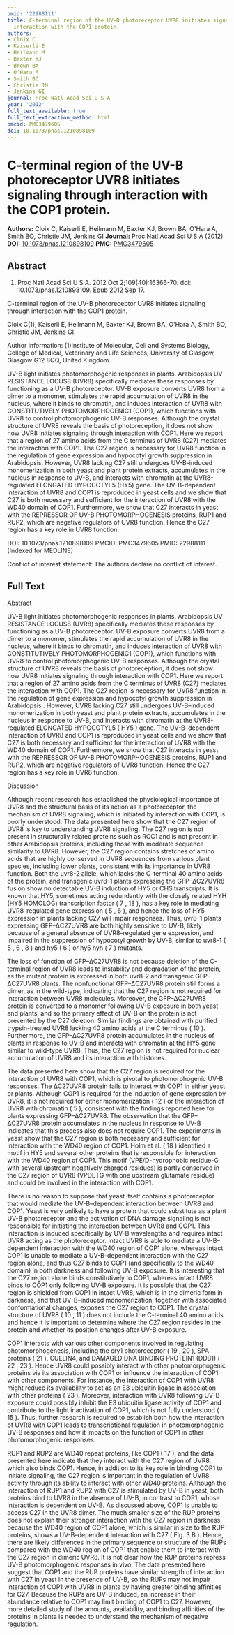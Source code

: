 ```yaml
---
pmid: '22988111'
title: C-terminal region of the UV-B photoreceptor UVR8 initiates signaling through
  interaction with the COP1 protein.
authors:
- Cloix C
- Kaiserli E
- Heilmann M
- Baxter KJ
- Brown BA
- O'Hara A
- Smith BO
- Christie JM
- Jenkins GI
journal: Proc Natl Acad Sci U S A
year: '2012'
full_text_available: true
full_text_extraction_method: html
pmcid: PMC3479605
doi: 10.1073/pnas.1210898109
---
```


# C-terminal region of the UV-B photoreceptor UVR8 initiates signaling through interaction with the COP1 protein.
**Authors:** Cloix C, Kaiserli E, Heilmann M, Baxter KJ, Brown BA, O'Hara A, Smith BO, Christie JM, Jenkins GI
**Journal:** Proc Natl Acad Sci U S A (2012)
**DOI:** [10.1073/pnas.1210898109](https://doi.org/10.1073/pnas.1210898109)
**PMC:** [PMC3479605](https://www.ncbi.nlm.nih.gov/pmc/articles/PMC3479605/)

## Abstract

1. Proc Natl Acad Sci U S A. 2012 Oct 2;109(40):16366-70. doi: 
10.1073/pnas.1210898109. Epub 2012 Sep 17.

C-terminal region of the UV-B photoreceptor UVR8 initiates signaling through 
interaction with the COP1 protein.

Cloix C(1), Kaiserli E, Heilmann M, Baxter KJ, Brown BA, O'Hara A, Smith BO, 
Christie JM, Jenkins GI.

Author information:
(1)Institute of Molecular, Cell and Systems Biology, College of Medical, 
Veterinary and Life Sciences, University of Glasgow, Glasgow G12 8QQ, United 
Kingdom.

UV-B light initiates photomorphogenic responses in plants. Arabidopsis UV 
RESISTANCE LOCUS8 (UVR8) specifically mediates these responses by functioning as 
a UV-B photoreceptor. UV-B exposure converts UVR8 from a dimer to a monomer, 
stimulates the rapid accumulation of UVR8 in the nucleus, where it binds to 
chromatin, and induces interaction of UVR8 with CONSTITUTIVELY PHOTOMORPHOGENIC1 
(COP1), which functions with UVR8 to control photomorphogenic UV-B responses. 
Although the crystal structure of UVR8 reveals the basis of photoreception, it 
does not show how UVR8 initiates signaling through interaction with COP1. Here 
we report that a region of 27 amino acids from the C terminus of UVR8 (C27) 
mediates the interaction with COP1. The C27 region is necessary for UVR8 
function in the regulation of gene expression and hypocotyl growth suppression 
in Arabidopsis. However, UVR8 lacking C27 still undergoes UV-B-induced 
monomerization in both yeast and plant protein extracts, accumulates in the 
nucleus in response to UV-B, and interacts with chromatin at the UVR8-regulated 
ELONGATED HYPOCOTYL5 (HY5) gene. The UV-B-dependent interaction of UVR8 and COP1 
is reproduced in yeast cells and we show that C27 is both necessary and 
sufficient for the interaction of UVR8 with the WD40 domain of COP1. 
Furthermore, we show that C27 interacts in yeast with the REPRESSOR OF UV-B 
PHOTOMORPHOGENESIS proteins, RUP1 and RUP2, which are negative regulators of 
UVR8 function. Hence the C27 region has a key role in UVR8 function.

DOI: 10.1073/pnas.1210898109
PMCID: PMC3479605
PMID: 22988111 [Indexed for MEDLINE]

Conflict of interest statement: The authors declare no conflict of interest.

## Full Text

Abstract

UV-B light initiates photomorphogenic responses in plants. Arabidopsis UV RESISTANCE LOCUS8 (UVR8) specifically mediates these responses by functioning as a UV-B photoreceptor. UV-B exposure converts UVR8 from a dimer to a monomer, stimulates the rapid accumulation of UVR8 in the nucleus, where it binds to chromatin, and induces interaction of UVR8 with CONSTITUTIVELY PHOTOMORPHOGENIC1 (COP1), which functions with UVR8 to control photomorphogenic UV-B responses. Although the crystal structure of UVR8 reveals the basis of photoreception, it does not show how UVR8 initiates signaling through interaction with COP1. Here we report that a region of 27 amino acids from the C terminus of UVR8 (C27) mediates the interaction with COP1. The C27 region is necessary for UVR8 function in the regulation of gene expression and hypocotyl growth suppression in Arabidopsis . However, UVR8 lacking C27 still undergoes UV-B–induced monomerization in both yeast and plant protein extracts, accumulates in the nucleus in response to UV-B, and interacts with chromatin at the UVR8-regulated ELONGATED HYPOCOTYL5 ( HY5 ) gene. The UV-B–dependent interaction of UVR8 and COP1 is reproduced in yeast cells and we show that C27 is both necessary and sufficient for the interaction of UVR8 with the WD40 domain of COP1. Furthermore, we show that C27 interacts in yeast with the REPRESSOR OF UV-B PHOTOMORPHOGENESIS proteins, RUP1 and RUP2, which are negative regulators of UVR8 function. Hence the C27 region has a key role in UVR8 function.

Discussion

Although recent research has established the physiological importance of UVR8 and the structural basis of its action as a photoreceptor, the mechanism of UVR8 signaling, which is initiated by interaction with COP1, is poorly understood. The data presented here show that the C27 region of UVR8 is key to understanding UVR8 signaling. The C27 region is not present in structurally related proteins such as RCC1 and is not present in other Arabidopsis proteins, including those with moderate sequence similarity to UVR8. However, the C27 region contains stretches of amino acids that are highly conserved in UVR8 sequences from various plant species, including lower plants, consistent with its importance in UVR8 function. Both the uvr8-2 allele, which lacks the C-terminal 40 amino acids of the protein, and transgenic uvr8-1 plants expressing the GFP–ΔC27UVR8 fusion show no detectable UV-B induction of HY5 or CHS transcripts. It is known that HY5, sometimes acting redundantly with the closely related HYH (HY5 HOMOLOG) transcription factor ( 7 , 18 ), has a key role in mediating UVR8-regulated gene expression ( 5 , 6 ), and hence the loss of HY5 expression in plants lacking C27 will impair responses. Thus, uvr8-1 plants expressing GFP–ΔC27UVR8 are both highly sensitive to UV-B, likely because of a general absence of UVR8-regulated gene expression, and impaired in the suppression of hypocotyl growth by UV-B, similar to uvr8-1 ( 5 , 6 , 8 ) and hy5 ( 6 ) or hy5 hyh ( 7 ) mutants.

The loss of function of GFP–ΔC27UVR8 is not because deletion of the C-terminal region of UVR8 leads to instability and degradation of the protein, as the mutant protein is expressed in both uvr8-2 and transgenic GFP–ΔC27UVR8 plants. The nonfunctional GFP–ΔC27UVR8 protein still forms a dimer, as in the wild-type, indicating that the C27 region is not required for interaction between UVR8 molecules. Moreover, the GFP–ΔC27UVR8 protein is converted to a monomer following UV-B exposure in both yeast and plants, and so the primary effect of UV-B on the protein is not prevented by the C27 deletion. Similar findings are obtained with purified trypsin-treated UVR8 lacking 40 amino acids at the C terminus ( 10 ). Furthermore, the GFP–ΔC27UVR8 protein accumulates in the nucleus of plants in response to UV-B and interacts with chromatin at the HY5 gene similar to wild-type UVR8. Thus, the C27 region is not required for nuclear accumulation of UVR8 and its interaction with histones.

The data presented here show that the C27 region is required for the interaction of UVR8 with COP1, which is pivotal to photomorphogenic UV-B responses. The ΔC27UVR8 protein fails to interact with COP1 in either yeast or plants. Although COP1 is required for the induction of gene expression by UVR8, it is not required for either monomerization ( 12 ) or the interaction of UVR8 with chromatin ( 5 ), consistent with the findings reported here for plants expressing GFP–ΔC27UVR8. The observation that the GFP–ΔC27UVR8 protein accumulates in the nucleus in response to UV-B indicates that this process also does not require COP1. The experiments in yeast show that the C27 region is both necessary and sufficient for interaction with the WD40 region of COP1. Holm et al. ( 18 ) identified a motif in HY5 and several other proteins that is responsible for interaction with the WD40 region of COP1. This motif (VPE/D-hydrophobic residue-G with several upstream negatively charged residues) is partly conserved in the C27 region of UVR8 (VPDETG with one upstream glutamate residue) and could be involved in the interaction with COP1.

There is no reason to suppose that yeast itself contains a photoreceptor that would mediate the UV-B–dependent interaction between UVR8 and COP1. Yeast is very unlikely to have a protein that could substitute as a plant UV-B photoreceptor and the activation of DNA damage signaling is not responsible for initiating the interaction between UVR8 and COP1. This interaction is induced specifically by UV-B wavelengths and requires intact UVR8 acting as the photoreceptor. Intact UVR8 is able to mediate a UV-B–dependent interaction with the WD40 region of COP1 alone, whereas intact COP1 is unable to mediate a UV-B-dependent interaction with the C27 region alone, and thus C27 binds to COP1 (and specifically to the WD40 domain) in both darkness and following UV-B exposure. It is interesting that the C27 region alone binds constitutively to COP1, whereas intact UVR8 binds to COP1 only following UV-B exposure. It is possible that the C27 region is shielded from COP1 in intact UVR8, which is in the dimeric form in darkness, and that UV-B–induced monomerization, together with associated conformational changes, exposes the C27 region to COP1. The crystal structure of UVR8 ( 10 , 11 ) does not include the C-terminal 40 amino acids and hence it is important to determine where the C27 region resides in the protein and whether its position changes after UV-B exposure.

COP1 interacts with various other components involved in regulating photomorphogenesis, including the cry1 photoreceptor ( 19 , 20 ), SPA proteins ( 21 ), CULLIN4, and DAMAGED DNA BINDING PROTEIN1 (DDB1) ( 22 , 23 ). Hence UVR8 could possibly interact with other photomorphogenic proteins via its association with COP1 or influence the interaction of COP1 with other components. For instance, the interaction of COP1 with UVR8 might reduce its availability to act as an E3 ubiquitin ligase in association with other proteins ( 23 ). Moreover, interaction with UVR8 following UV-B exposure could possibly inhibit the E3 ubiquitin ligase activity of COP1 and contribute to the light inactivation of COP1, which is not fully understood ( 15 ). Thus, further research is required to establish both how the interaction of UVR8 with COP1 leads to transcriptional regulation in photomorphogenic UV-B responses and how it impacts on the function of COP1 in other photomorphogenic responses.

RUP1 and RUP2 are WD40 repeat proteins, like COP1 ( 17 ), and the data presented here indicate that they interact with the C27 region of UVR8, which also binds COP1. Hence, in addition to its key role in binding COP1 to initiate signaling, the C27 region is important in the regulation of UVR8 activity through its ability to interact with other WD40 proteins. Although the interaction of RUP1 and RUP2 with C27 is stimulated by UV-B in yeast, both proteins bind to UVR8 in the absence of UV-B, in contrast to COP1, whose interaction is dependent on UV-B. As discussed above, COP1 is unable to access C27 in the UVR8 dimer. The much smaller size of the RUP proteins does not explain their stronger interaction with the C27 region in darkness, because the WD40 region of COP1 alone, which is similar in size to the RUP proteins, shows a UV-B–dependent interaction with C27 ( Fig. 3 B ). Hence, there are likely differences in the primary sequence or structure of the RUPs compared with the WD40 region of COP1 that enable them to interact with the C27 region in dimeric UVR8. It is not clear how the RUP proteins repress UV-B photomorphogenic responses in vivo. The data presented here suggest that COP1 and the RUP proteins have similar strength of interaction with C27 in yeast in the presence of UV-B, so the RUPs may not impair interaction of COP1 with UVR8 in plants by having greater binding affinities for C27. Because the RUPs are UV-B induced, an increase in their abundance relative to COP1 may limit binding of COP1 to C27. However, more detailed study of the amounts, availability, and binding affinities of the proteins in planta is needed to understand the mechanism of negative regulation.
